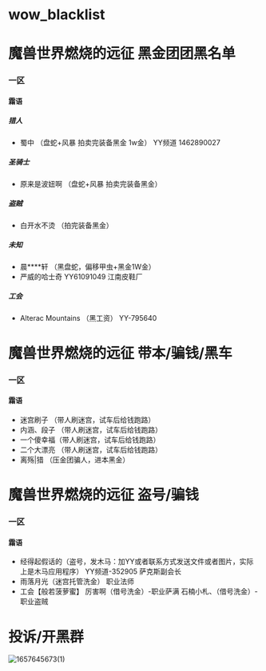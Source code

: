 # wow_blacklist
# 魔兽世界燃烧的远征 黑金团团黑名单

### 一区
#### 霜语

##### 猎人
- 蜀中 （盘蛇+风暴 拍卖完装备黑金 1w金）
 YY频道 1462890027

##### 圣骑士
- 原来是波妞啊 （盘蛇+风暴 拍卖完装备黑金）

##### 盗贼
- 白开水不烫 （拍完装备黑金）

##### 未知
- 晨****轩 （黑盘蛇，偏移甲虫+黑金1W金）
- 严威的哈士奇 YY61091049 江南皮鞋厂

##### 工会
- Alterac Mountains （黑工资） YY-795640


# 魔兽世界燃烧的远征 带本/骗钱/黑车
### 一区
#### 霜语
- 迷宫刷子 （带人刷迷宫，试车后给钱跑路）
- 内涵、段子 （带人刷迷宫，试车后给钱跑路）
- 一个傻幸福（带人刷迷宫，试车后给钱跑路）
- 二个大漂亮 （带人刷迷宫，试车后给钱跑路）
- 离殇|猎 （压金团骗人，进本黑金）

# 魔兽世界燃烧的远征 盗号/骗钱

### 一区
#### 霜语
- 经得起假话的（盗号，发木马：加YY或者联系方式发送文件或者图片，实际上是木马应用程序） YY频道-352905 萨克斯副会长
- 雨落月光（迷宫托管洗金） 职业法师
- 工会【般若菠萝蜜】  厉害啊（借号洗金）-职业萨满   石楠小札、（借号洗金）-职业盗贼


# 投诉/开黑群

![1657645673(1)](https://user-images.githubusercontent.com/44835063/178551623-03f10bbf-4beb-4641-baf6-795694de8a60.png)

